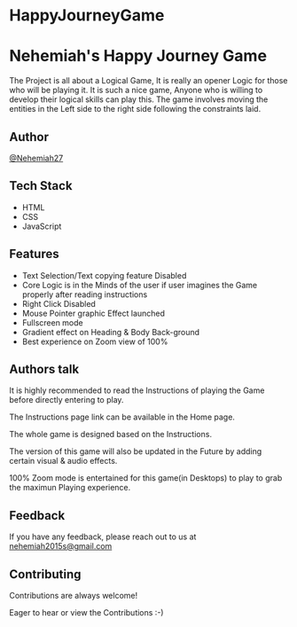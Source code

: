 # HappyJourneyGame

# Nehemiah's Happy Journey Game


The Project is all about a Logical Game, It is really an opener Logic for those who will be playing
it. It is such a nice game, Anyone who is willing to develop their logical skills can play this.
The game involves moving the entities in the Left side to the right side following the constraints laid.




## Author

[@Nehemiah27](https://github.com/Nehemiah27)



## Tech Stack

- HTML
- CSS
- JavaScript



## Features

- Text Selection/Text copying feature Disabled
- Core Logic is in the Minds of the user if user imagines the Game properly after reading instructions
- Right Click Disabled
- Mouse Pointer graphic Effect launched
- Fullscreen mode
- Gradient effect on Heading & Body Back-ground
- Best experience on Zoom view of 100%



## Authors talk
It is highly recommended to read the Instructions of playing the Game before directly entering to play.

The Instructions page link can be available in the Home page.

The whole game is designed based on the Instructions.

The version of this game will also be updated in the Future by adding certain visual & audio effects.

100% Zoom mode is entertained for this game(in Desktops) to play to grab the maximun Playing experience.




## Feedback

If you have any feedback, please reach out to us at nehemiah2015s@gmail.com




## Contributing

Contributions are always welcome!

Eager to hear or view the Contributions :-)
